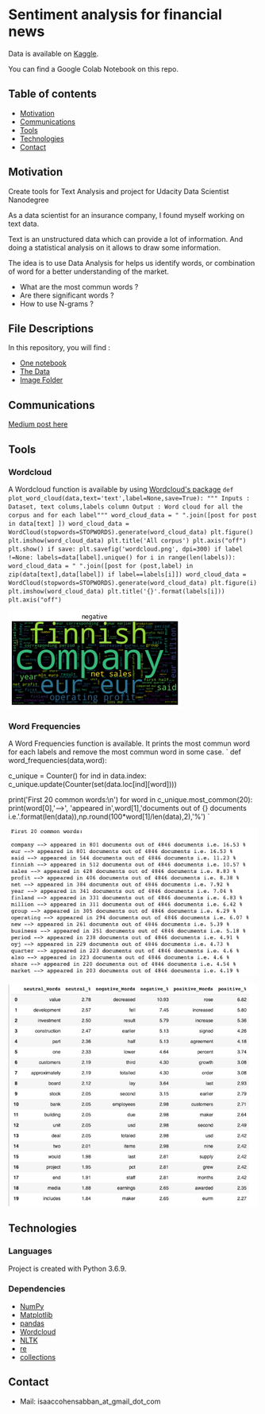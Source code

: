 # Sentiment analysis for financial news

Data is available on [Kaggle](https://www.kaggle.com/ankurzing/sentiment-analysis-for-financial-news).

You can find a Google Colab Notebook on this repo.

## Table of contents
* [Motivation](#Motivation)
* [Communications](#Communications)
* [Tools](#Tools)
* [Technologies](#technologies)
* [Contact](#Contact)


## Motivation
Create tools for Text Analysis and project for Udacity Data Scientist Nanodegree

As a data scientist for an insurance company, I found myself working on text data.

Text is an unstructured data which can provide a lot of information. And doing a statistical analysis on it allows to draw some information.

The idea is to use Data Analysis for helps us identify words, or combination of word for a better understanding of the market.

* What are the most commun words ?
* Are there significant words ?
* How to use N-grams ?

## File Descriptions

In this repository, you will find :
* [One notebook](sentiment_analysis_for_financial_news.ipynb)
* [The Data](all-data.csv)
* [Image Folder](images)

## Communications 
[Medium post here](https://medium.com/@isaaccohensabban/exploratory-data-analysis-for-natural-language-processing-2d5a98dfd12d?sk=116eb6bc304a3732b216bae7507437ca)

## Tools

### Wordcloud
A Wordcloud function is available by using [Wordcloud's package](https://github.com/amueller/word_cloud)
`
def plot_word_cloud(data,text='text',label=None,save=True):
  """ Inputs : Dataset, text colums,labels column
  Output : Word cloud for all the corpus and for each label"""
  word_cloud_data = " ".join([post for post in data[text] ])
  word_cloud_data = WordCloud(stopwords=STOPWORDS).generate(word_cloud_data)
  plt.figure()
  plt.imshow(word_cloud_data)
  plt.title('All corpus')
  plt.axis("off")
  plt.show()
  if save:
    plt.savefig('wordcloud.png', dpi=300)
  if label !=None:
    labels=data[label].unique()
    for i in range(len(labels)):
          word_cloud_data = " ".join([post for (post,label) in zip(data[text],data[label]) if label==labels[i]])
          word_cloud_data = WordCloud(stopwords=STOPWORDS).generate(word_cloud_data)
          plt.figure(i)
          plt.imshow(word_cloud_data)
          plt.title('{}'.format(labels[i]))
          plt.axis("off")
          `

![wordcloud for negative feelings](images/negative.png)

### Word Frequencies
A Word Frequencies function is available.
It prints the most commun word for each labels and remove the most commun word in some case.
`
def word_frequencies(data,word):

  c_unique = Counter()
  for ind in data.index:
      c_unique.update(Counter(set(data.loc[ind][word])))

  print('First 20 common words:\n')
  for word in c_unique.most_common(20):
      print(word[0],'-->', 'appeared in',word[1],'documents out of {} documents i.e.'.format(len(data)),np.round(100*word[1]/len(data),2),'%')
      `
      
![most commun word](images/word_frequencies.png)


![label frequencies](images/label_frequencies.png)
## Technologies
### Languages
Project is created with Python 3.6.9.

### Dependencies


* [NumPy](https://numpy.org)
* [Matplotlib](https://matplotlib.org)
* [pandas](https://pandas.pydata.org)
* [Wordcloud](https://github.com/amueller/word_cloud)
* [NLTK](https://www.nltk.org/)
* [re](https://docs.python.org/3/library/re.html)
* [collections](https://docs.python.org/2/library/collections.html)



## Contact

* Mail: isaaccohensabban_at_gmail_dot_com
